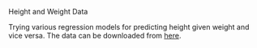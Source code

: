 Height and Weight Data

Trying various regression models for predicting height given weight and vice versa. The data can be downloaded from [here](http://wiki.stat.ucla.edu/socr/index.php/SOCR_Data_Dinov_020108_HeightsWeights).


